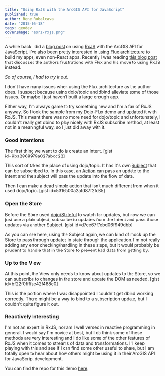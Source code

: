 ```yaml
---
title: "Using RxJS with the ArcGIS API for JavaScript"
published: true
author: Rene Rubalcava
date: "2015-05-18"
tags: geodev
coverImage: "esri-rxjs.png"
---
```


A while back I did a [blog post](http://odoe.net/blog/some-fun-with-esri-js-api-and-rxjs/) on using [RxJS](https://github.com/Reactive-Extensions/RxJS) with the ArcGIS API for JavaScript. I've also been pretty interested in [using Flux architecture](http://odoe.net/blog/dojo-flux-lite/) to build my apps, even non-React apps. Recently I was reading [this blog post](http://qiita.com/kimagure/items/22cf4bb2a967fcba376e) that discusses the authors frustrations with Flux and his move to using RxJS instead.

_So of course, I had to try it out._

I don't have many issues when using the Flux architecture as the author does, I suspect because using [dojo/topic](http://dojotoolkit.org/reference-guide/1.10/dojo/topic.html) and [dbind](https://github.com/kriszyp/dbind) alleviate some of those issues. Or maybe I just haven't built a large enough app.

Either way, I'm always game to try something new and I'm a fan of RxJS anyway. So I took the sample from my Dojo-Flux demo and updated it with RxJS. This meant there was no more need for dojo/topic and unfortunately, I couldn't really get dbind to play nicely with RxJS subscribe method, at least not in a meaningful way, so I just did away with it.

### Good intentions

The first thing we want to do is create an Intent. \[gist id=9ba2868979a027abcc22\]

This sort of takes the place of using dojo/topic. It has it's own [Subject](https://github.com/Reactive-Extensions/RxJS/blob/master/doc/gettingstarted/subjects.md) that can be subscribed to. In this case, an [Action](https://facebook.github.io/react/blog/2014/07/30/flux-actions-and-the-dispatcher.html) can pass an update to the Intent and the subject will pass the update into the flow of data.

Then I can make a dead simple action that isn't much different from when it used dojo/topic. \[gist id=5316a00a2afd87f2fd35\]

### Open the Store

Before the Store used [dojo/Stateful](http://dojotoolkit.org/reference-guide/1.10/dojo/Stateful.html) to watch for updates, but now we can just use a plain object, subscribe to updates from the Intent and pass those updates via another Subject. \[gist id=d7ce67f7ebd06f949dbb\]

As you can see here, using the Subject again, we can kind of mock up the Store to pass through updates in state through the application. I'm not really adding any error checking/handling in these steps, but it would probably be prudent to handle that in the Store to prevent bad data from getting by.

### Up to the View

At this point, the View only needs to know about updates to the Store, so we can subscribe to changes in the store and update the DOM as needed. \[gist id=bf22f0ffffae42f488c0\]

This is the portion where I was disappointed I couldn't get dbind working correctly. There might be a way to bind to a subscription update, but I couldn't quite figure it out.

### Reactively Interesting

I'm not an expert in RxJS, nor am I well versed in reactive programming in general. I would say I'm novice at best, but I do think some of these methods are very interesting and I do like some of the other features of RxJS when it comes to streams of data and transformations. I'll keep playing with this and see if I can find some other useful to share, but I am totally open to hear about how others might be using it in their ArcGIS API for JavaScript development.

You can find the repo for this demo [here](https://github.com/odoe/esrijs-rxjs).
